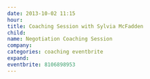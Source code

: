 ```yaml
---
date: 2013-10-02 11:15
hour: 
title: Coaching Session with Sylvia McFadden
child: 
name: Negotiation Coaching Session
company: 
categories: coaching eventbrite
expand: 
eventbrite: 8106898953
---
```

